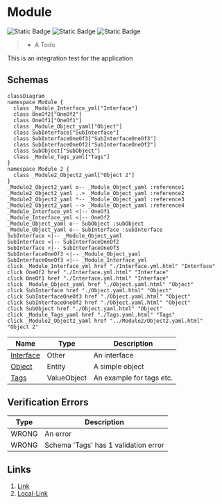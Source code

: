 # Module
![Static Badge](https://img.shields.io/badge/Color--Tag-Blue-blue)
![Static Badge](https://img.shields.io/badge/Without%20Value-green)
![Static Badge](https://img.shields.io/badge/Validator%20Errors-2-red)

> - A Todo

This is an integration test for the application

## Schemas
```mermaid
classDiagram
namespace Module {
  class _Module_Interface_yml["Interface"]
  class OneOf2["OneOf2"]
  class OneOf1["OneOf1"]
  class _Module_Object_yaml["Object"]
  class SubInterface["SubInterface"]
  class SubInterfaceOneOf3["SubInterfaceOneOf3"]
  class SubInterfaceOneOf2["SubInterfaceOneOf2"]
  class SubObject["SubObject"]
  class _Module_Tags_yaml["Tags"]
}
namespace Module 2 {
  class _Module2_Object2_yaml["Object 2"]
}
_Module2_Object2_yaml o-- _Module_Object_yaml :reference1
_Module2_Object2_yaml ..> _Module_Object_yaml :reference2
_Module2_Object2_yaml *-- _Module_Object_yaml :reference3
_Module2_Object2_yaml --> _Module_Object_yaml :reference4
_Module_Interface_yml <|-- OneOf1 
_Module_Interface_yml <|-- OneOf2 
_Module_Object_yaml o-- SubObject :subObject
_Module_Object_yaml o-- SubInterface :subInterface
SubInterface <|-- _Module_Object_yaml 
SubInterface <|-- SubInterfaceOneOf2 
SubInterface <|-- SubInterfaceOneOf3 
SubInterfaceOneOf3 <|-- _Module_Object_yaml 
SubInterfaceOneOf3 <|-- _Module_Interface_yml 
click _Module_Interface_yml href "./Interface.yml.html" "Interface"
click OneOf2 href "./Interface.yml.html" "Interface"
click OneOf1 href "./Interface.yml.html" "Interface"
click _Module_Object_yaml href "./Object.yaml.html" "Object"
click SubInterface href "./Object.yaml.html" "Object"
click SubInterfaceOneOf3 href "./Object.yaml.html" "Object"
click SubInterfaceOneOf2 href "./Object.yaml.html" "Object"
click SubObject href "./Object.yaml.html" "Object"
click _Module_Tags_yaml href "./Tags.yaml.html" "Tags"
click _Module2_Object2_yaml href "../Module2/Object2.yaml.html" "Object 2"
```
| Name | Type | Description |
|------|-----|-------------|
| [Interface](./Interface.yml.md) | Other | An interface |
| [Object](./Object.yaml.md) | Entity | A simple object |
| [Tags](./Tags.yaml.md) | ValueObject | An example for tags etc. |

## Verification Errors
| Type | Description |
|------|-------------|
| WRONG | An error |
| WRONG | Schema &#x27;Tags&#x27; has 1 validation error |

## Links
1. [Link](http://www.google.com)
1. [Local-Link](./Module/index.yaml)
